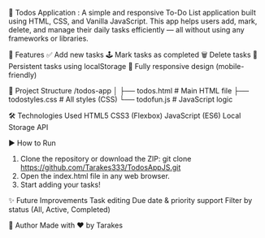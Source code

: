 📝 Todos Application : 
A simple and responsive To-Do List application built using HTML, CSS, and Vanilla JavaScript. This app helps users add, mark, delete, and manage their daily tasks efficiently — all without using any frameworks or libraries.

🚀 Features
  ✅ Add new tasks
  🕹️ Mark tasks as completed
  🗑️ Delete tasks
  💾 Persistent tasks using localStorage
  📱 Fully responsive design (mobile-friendly)

📂 Project Structure
/todos-app
│
├── todos.html         # Main HTML file
├── todostyles.css          # All styles (CSS)
└── todofun.js          # JavaScript logic

🛠️ Technologies Used
  HTML5
  CSS3 (Flexbox)
  JavaScript (ES6)
  Local Storage API

▶️ How to Run

1. Clone the repository or download the ZIP:
git clone https://github.com/Tarakes333/TodosAppJS.git
2. Open the index.html file in any web browser.
3. Start adding your tasks!

✨ Future Improvements
  Task editing
  Due date & priority support
  Filter by status (All, Active, Completed)

🙌 Author
Made with ❤️ by Tarakes

